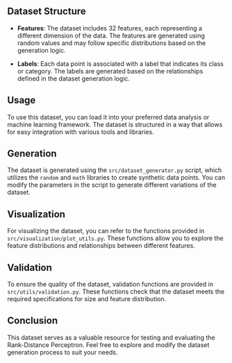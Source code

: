 ## Dataset Structure

- **Features**: The dataset includes 32 features, each representing a different dimension of the data. The features are generated using random values and may follow specific distributions based on the generation logic.
  
- **Labels**: Each data point is associated with a label that indicates its class or category. The labels are generated based on the relationships defined in the dataset generation logic.

## Usage

To use this dataset, you can load it into your preferred data analysis or machine learning framework. The dataset is structured in a way that allows for easy integration with various tools and libraries.

## Generation

The dataset is generated using the `src/dataset_generator.py` script, which utilizes the `random` and `math` libraries to create synthetic data points. You can modify the parameters in the script to generate different variations of the dataset.

## Visualization

For visualizing the dataset, you can refer to the functions provided in `src/visualization/plot_utils.py`. These functions allow you to explore the feature distributions and relationships between different features.

## Validation

To ensure the quality of the dataset, validation functions are provided in `src/utils/validation.py`. These functions check that the dataset meets the required specifications for size and feature distribution.

## Conclusion

This dataset serves as a valuable resource for testing and evaluating the Rank-Distance Perceptron. Feel free to explore and modify the dataset generation process to suit your needs.